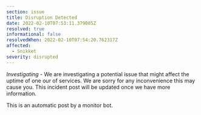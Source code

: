 ```yaml
---
section: issue
title: Disruption Detected
date: 2022-02-10T07:53:11.379085Z
resolved: true
informational: false
resolvedWhen: 2022-02-10T07:54:20.762317Z
affected:
  - Snikket
severity: disrupted
---
```

*Investigating* - We are investigating a potential issue that might affect the uptime of one our of services. We are sorry for any inconvenience this may cause you. This incident post will be updated once we have more information.

This is an automatic post by a monitor bot.
        